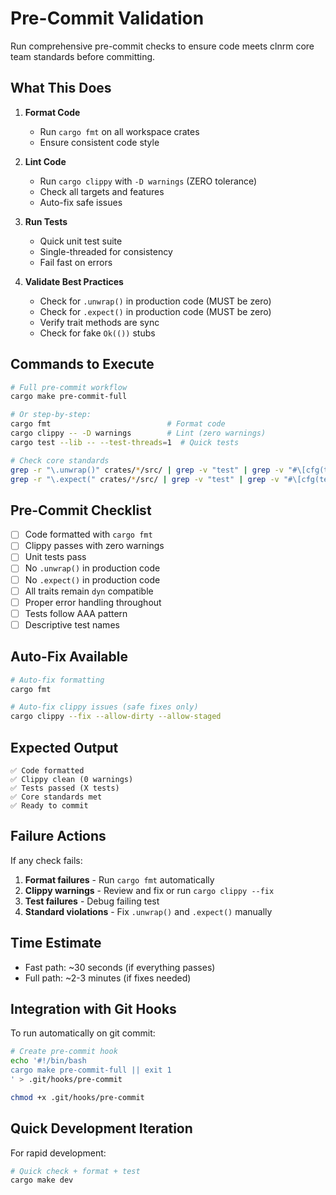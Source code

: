 # Pre-Commit Validation

Run comprehensive pre-commit checks to ensure code meets clnrm core team standards before committing.

## What This Does

1. **Format Code**
   - Run `cargo fmt` on all workspace crates
   - Ensure consistent code style

2. **Lint Code**
   - Run `cargo clippy` with `-D warnings` (ZERO tolerance)
   - Check all targets and features
   - Auto-fix safe issues

3. **Run Tests**
   - Quick unit test suite
   - Single-threaded for consistency
   - Fail fast on errors

4. **Validate Best Practices**
   - Check for `.unwrap()` in production code (MUST be zero)
   - Check for `.expect()` in production code (MUST be zero)
   - Verify trait methods are sync
   - Check for fake `Ok(())` stubs

## Commands to Execute

```bash
# Full pre-commit workflow
cargo make pre-commit-full

# Or step-by-step:
cargo fmt                          # Format code
cargo clippy -- -D warnings        # Lint (zero warnings)
cargo test --lib -- --test-threads=1  # Quick tests

# Check core standards
grep -r "\.unwrap()" crates/*/src/ | grep -v "test" | grep -v "#\[cfg(test)\]"
grep -r "\.expect(" crates/*/src/ | grep -v "test" | grep -v "#\[cfg(test)\]"
```

## Pre-Commit Checklist

- [ ] Code formatted with `cargo fmt`
- [ ] Clippy passes with zero warnings
- [ ] Unit tests pass
- [ ] No `.unwrap()` in production code
- [ ] No `.expect()` in production code
- [ ] All traits remain `dyn` compatible
- [ ] Proper error handling throughout
- [ ] Tests follow AAA pattern
- [ ] Descriptive test names

## Auto-Fix Available

```bash
# Auto-fix formatting
cargo fmt

# Auto-fix clippy issues (safe fixes only)
cargo clippy --fix --allow-dirty --allow-staged
```

## Expected Output

```
✅ Code formatted
✅ Clippy clean (0 warnings)
✅ Tests passed (X tests)
✅ Core standards met
✅ Ready to commit
```

## Failure Actions

If any check fails:

1. **Format failures** - Run `cargo fmt` automatically
2. **Clippy warnings** - Review and fix or run `cargo clippy --fix`
3. **Test failures** - Debug failing test
4. **Standard violations** - Fix `.unwrap()` and `.expect()` manually

## Time Estimate

- Fast path: ~30 seconds (if everything passes)
- Full path: ~2-3 minutes (if fixes needed)

## Integration with Git Hooks

To run automatically on git commit:

```bash
# Create pre-commit hook
echo '#!/bin/bash
cargo make pre-commit-full || exit 1
' > .git/hooks/pre-commit

chmod +x .git/hooks/pre-commit
```

## Quick Development Iteration

For rapid development:

```bash
# Quick check + format + test
cargo make dev
```
